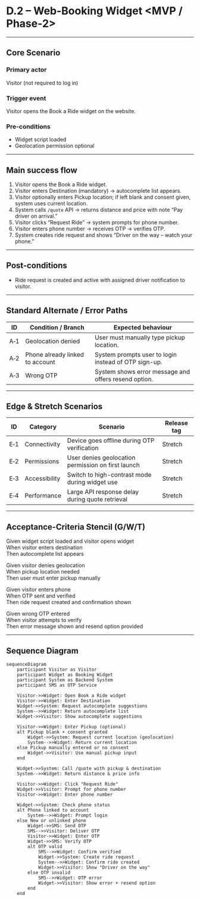 # D.2 – Web-Booking Widget <MVP / Phase-2>

---

## Core Scenario

### Primary actor  
Visitor (not required to log in)

### Trigger event  
Visitor opens the Book a Ride widget on the website.

### Pre-conditions  
* Widget script loaded  
* Geolocation permission optional

---

## Main success flow

1. Visitor opens the Book a Ride widget.  
2. Visitor enters Destination (mandatory) → autocomplete list appears.  
3. Visitor optionally enters Pickup location; if left blank and consent given, system uses current location.  
4. System calls `/quote` API → returns distance and price with note “Pay driver on arrival.”  
5. Visitor clicks “Request Ride” → system prompts for phone number.  
6. Visitor enters phone number → receives OTP → verifies OTP.  
7. System creates ride request and shows “Driver on the way – watch your phone.”

---

## Post-conditions  

* Ride request is created and active with assigned driver notification to visitor.

---

## Standard Alternate / Error Paths  

| ID  | Condition / Branch          | Expected behaviour                                   |
|------|----------------------------|----------------------------------------------------|
| A‑1  | Geolocation denied          | User must manually type pickup location.           |
| A‑2  | Phone already linked to account | System prompts user to login instead of OTP sign-up. |
| A‑3  | Wrong OTP                  | System shows error message and offers resend option. |

---

## Edge & Stretch Scenarios  

| ID  | Category       | Scenario                                            | Release tag |
|------|----------------|-----------------------------------------------------|-------------|
| E‑1  | Connectivity   | Device goes offline during OTP verification          | Stretch     |
| E‑2  | Permissions    | User denies geolocation permission on first launch  | Stretch     |
| E‑3  | Accessibility  | Switch to high-contrast mode during widget use       | Stretch     |
| E‑4  | Performance    | Large API response delay during quote retrieval      | Stretch     |

---

## Acceptance-Criteria Stencil (G/W/T)

Given widget script loaded and visitor opens widget  
When visitor enters destination  
Then autocomplete list appears  

Given visitor denies geolocation  
When pickup location needed  
Then user must enter pickup manually  

Given visitor enters phone  
When OTP sent and verified  
Then ride request created and confirmation shown  

Given wrong OTP entered  
When visitor attempts to verify  
Then error message shown and resend option provided  

---

## Sequence Diagram

```mermaid
sequenceDiagram
    participant Visitor as Visitor
    participant Widget as Booking Widget
    participant System as Backend System
    participant SMS as OTP Service

    Visitor->>Widget: Open Book a Ride widget
    Visitor->>Widget: Enter Destination
    Widget->>System: Request autocomplete suggestions
    System-->>Widget: Return autocomplete list
    Widget->>Visitor: Show autocomplete suggestions

    Visitor->>Widget: Enter Pickup (optional)
    alt Pickup blank + consent granted
        Widget->>System: Request current location (geolocation)
        System-->>Widget: Return current location
    else Pickup manually entered or no consent
        Widget->>Visitor: Use manual pickup input
    end

    Widget->>System: Call /quote with pickup & destination
    System-->>Widget: Return distance & price info

    Visitor->>Widget: Click "Request Ride"
    Widget->>Visitor: Prompt for phone number
    Visitor->>Widget: Enter phone number

    Widget->>System: Check phone status
    alt Phone linked to account
        System-->>Widget: Prompt login
    else New or unlinked phone
        Widget->>SMS: Send OTP
        SMS-->>Visitor: Deliver OTP
        Visitor->>Widget: Enter OTP
        Widget->>SMS: Verify OTP
        alt OTP valid
            SMS-->>Widget: Confirm verified
            Widget->>System: Create ride request
            System-->>Widget: Confirm ride created
            Widget->>Visitor: Show "Driver on the way"
        else OTP invalid
            SMS-->>Widget: OTP error
            Widget->>Visitor: Show error + resend option
        end
    end
